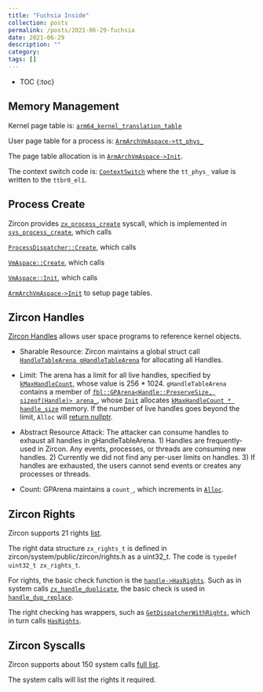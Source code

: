 ```yaml
---
title: "Fuchsia Inside"
collection: posts
permalink: /posts/2021-06-29-fuchsia
date: 2021-06-29
description: ""
category: 
tags: []
---
```

* TOC
{:toc}
## Memory Management

Kernel page table is:
[`arm64_kernel_translation_table`](https://cs.opensource.google/fuchsia/fuchsia/+/releases/f4:zircon/kernel/arch/arm64/mmu.cc;l=78)

User page table for a process is:
[`ArmArchVmAspace->tt_phys_`](https://cs.opensource.google/fuchsia/fuchsia/+/releases/f4:zircon/kernel/arch/arm64/include/arch/aspace.h;l=152)

The page table allocation is in [`ArmArchVmAspace->Init`](https://cs.opensource.google/fuchsia/fuchsia/+/releases/f4:zircon/kernel/arch/arm64/mmu.cc;l=1589).


The context switch code is:
[`ContextSwitch`](https://cs.opensource.google/fuchsia/fuchsia/+/releases/f4:zircon/kernel/arch/arm64/mmu.cc;l=1656) where the `tt_phys_` value is written to the `ttbr0_el1`.


## Process Create
Zircon provides [`zx_process_create`](https://fuchsia.dev/fuchsia-src/reference/syscalls/process_create) syscall, which is implemented in
[`sys_process_create`](https://cs.opensource.google/fuchsia/fuchsia/+/releases/f4:zircon/kernel/lib/syscalls/task.cc;l=207), which calls

[`ProcessDispatcher::Create`](https://cs.opensource.google/fuchsia/fuchsia/+/releases/f4:zircon/kernel/object/process_dispatcher.cc;l=64), which calls

[`VmAspace::Create`](https://cs.opensource.google/fuchsia/fuchsia/+/releases/f4:zircon/kernel/object/process_dispatcher.cc;l=163), which calls

[`VmAspace::Init`](https://cs.opensource.google/fuchsia/fuchsia/+/releases/f4:zircon/kernel/object/process_dispatcher.cc;l=125), which calls

[`ArmArchVmAspace->Init`](https://cs.opensource.google/fuchsia/fuchsia/+/releases/f4:zircon/kernel/arch/arm64/mmu.cc;l=1589) to setup page tables.

## Zircon Handles
[Zircon Handles](https://fuchsia.dev/fuchsia-src/concepts/kernel/handles) allows user space programs to reference kernel objects.

* Sharable Resource: 
Zircon maintains a global struct call [`HandleTableArena gHandleTableArena`](https://cs.opensource.google/fuchsia/fuchsia/+/main:zircon/kernel/object/handle.cc;l=76) for allocating all Handles.

* Limit:
The arena has a limit for all live handles, specified by [`kMaxHandleCount`](https://cs.opensource.google/fuchsia/fuchsia/+/main:zircon/kernel/object/handle.cc;l=18), whose value is 256 * 1024.
`gHandleTableArena` contains a member of [`fbl::GPArena<Handle::PreserveSize, sizeof(Handle)> arena_`](https://cs.opensource.google/fuchsia/fuchsia/+/main:zircon/kernel/object/include/object/handle.h;l=154), whose [`Init`](https://cs.opensource.google/fuchsia/fuchsia/+/main:zircon/kernel/lib/fbl/include/fbl/gparena.h;l=42) allocates [`kMaxHandleCount * handle_size`](https://cs.opensource.google/fuchsia/fuchsia/+/main:zircon/kernel/object/handle.cc;l=78) memory. If the number of live handles goes beyond the limit, `Alloc` will [return nullptr](https://cs.opensource.google/fuchsia/fuchsia/+/main:zircon/kernel/lib/fbl/include/fbl/gparena.h;l=121).

* Abstract Resource Attack:
The attacker can consume handles to exhaust all handles in gHandleTableArena. 1) Handles are frequently-used in Zircon. Any events, processes, or threads are consuming new handles. 2) Currently we did not find any per-user limits on handles. 3) If handles are exhausted, the users cannot send events or creates any processes or threads.

* Count:
GPArena maintains a `count_`, which increments in [`Alloc`](https://cs.opensource.google/fuchsia/fuchsia/+/main:zircon/kernel/lib/fbl/include/fbl/gparena.h;l=126).

## Zircon Rights
Zircon supports 21 rights [list](https://fuchsia.dev/fuchsia-src/concepts/kernel/rights).

The right data structure `zx_rights_t` is defined in zircon/system/public/zircon/rights.h as a uint32_t. The code is `typedef uint32_t zx_rights_t`.

For rights, the basic check function is the [`handle->HasRights`](https://cs.opensource.google/fuchsia/fuchsia/+/releases/f5:zircon/kernel/object/include/object/handle.h;l=58). Such as in system calls [`zx_handle_duplicate`](https://cs.opensource.google/fuchsia/fuchsia/+/releases/f5:zircon/kernel/lib/syscalls/handle_ops.cc;l=76), the basic check is used in [`handle_dup_replace`](https://cs.opensource.google/fuchsia/fuchsia/+/releases/f5:zircon/kernel/lib/syscalls/handle_ops.cc;l=55).

The right checking has wrappers, such as [`GetDispatcherWithRights`](https://cs.opensource.google/fuchsia/fuchsia/+/releases/f5:zircon/kernel/object/include/object/handle_table.h;l=106;drc=0f821e5b7178e9fdd7f445a7211d57fd0e814d0f), which in turn calls [`HasRights`](https://cs.opensource.google/fuchsia/fuchsia/+/releases/f5:zircon/kernel/object/include/object/handle_table.h;l=241;drc=0f821e5b7178e9fdd7f445a7211d57fd0e814d0f).




## Zircon Syscalls
Zircon supports about 150 system calls [full list](https://fuchsia.dev/fuchsia-src/reference/syscalls).

The system calls will list the rights it required.
